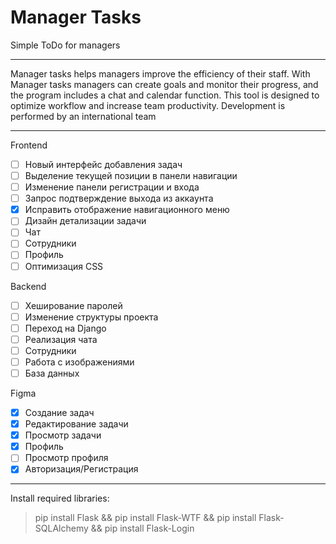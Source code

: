 # Manager Tasks
Simple ToDo for managers
***
Manager tasks helps managers improve the efficiency of their staff. 
With Manager tasks managers can create goals and monitor their progress, and the program includes a chat and calendar function. 
This tool is designed to optimize workflow and increase team productivity.
Development is performed by an international team
***
Frontend
* [ ] Новый интерфейс добавления задач
* [ ] Выделение текущей позиции в панели навигации
* [ ] Изменение панели регистрации и входа
* [ ] Запрос подтверждение выхода из аккаунта
* [X] Исправить отображение навигационного меню
* [ ] Дизайн детализации задачи
* [ ] Чат
* [ ] Сотрудники 
* [ ] Профиль
* [ ] Оптимизация CSS

Backend
* [ ] Хеширование паролей
* [ ] Изменение структуры проекта
* [ ] Переход на Django
* [ ] Реализация чата
* [ ] Сотрудники
* [ ] Работа с изображениями
* [ ] База данных

Figma
* [X] Создание задач
* [X] Редактирование задачи
* [X] Просмотр задачи
* [X] Профиль
* [ ] Просмотр профиля
* [X] Авторизация/Регистрация
***
Install required libraries:
>pip install Flask && pip install Flask-WTF && pip install Flask-SQLAlchemy && pip install Flask-Login